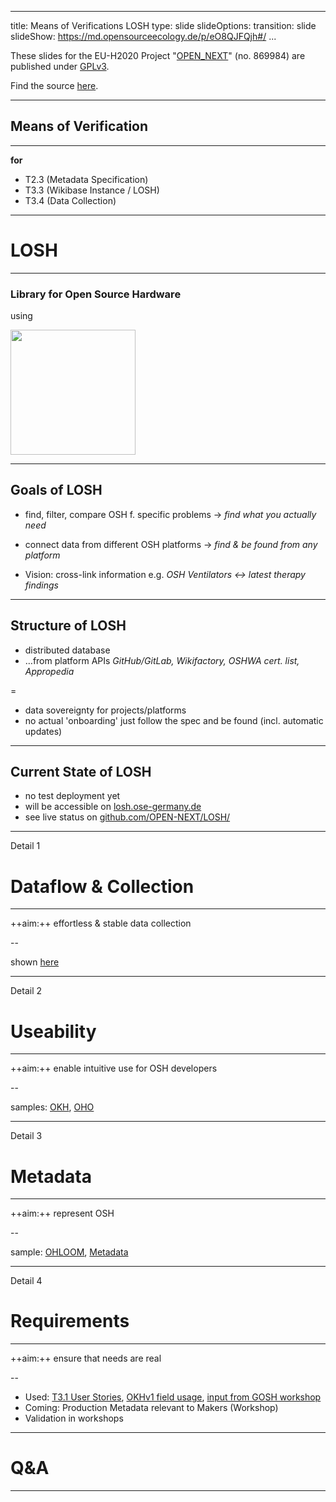 <!--
SPDX-FileCopyrightText: 2021 - 2023 Robin Vobruba <hoijui.quaero@gmail.com>
SPDX-FileCopyrightText: 2021 Martin Häuer <martin.haeuer@ose-germany.de>

SPDX-License-Identifier: GPL-3.0-or-later
-->

---
title: Means of Verifications LOSH
type: slide
slideOptions:
  transition: slide
slideShow: https://md.opensourceecology.de/p/eO8QJFQjh#/
...

These slides for the EU-H2020 Project "[OPEN_NEXT](https://opennext.eu/)" (no. 869984)
are published under [GPLv3](https://www.gnu.org/licenses/gpl-3.0.en.html).

Find the source [here](https://github.com/OPEN-NEXT/LOSH/blob/master/illustrations/S-Means-of-Verification.md).

---

## Means of Verification
---

**for**

- T2.3 (Metadata Specification)
- T3.3 (Wikibase Instance / LOSH)
- T3.4 (Data Collection)

---

# LOSH
---

### Library for Open Source Hardware

using

<img src="https://upload.wikimedia.org/wikipedia/commons/7/73/Wikibase_logo.svg" style="border: none;background: none;box-shadow:none" height="200">

---

## Goals of LOSH

- <span>find, filter, compare OSH f. specific problems<!-- .element: class="fragment" data-fragment-index="1" --></span>
  <span>→<!-- .element: class="fragment" data-fragment-index="1" --></span> <span>_find what you actually need_<!-- .element: class="fragment" data-fragment-index="1" --></span>
- <span>connect data from different OSH platforms<!-- .element: class="fragment" data-fragment-index="2" --></span>
  <span>→<!-- .element: class="fragment" data-fragment-index="2" --></span> <span>_find & be found from any platform_<!-- .element: class="fragment" data-fragment-index="2" --></span>

- <span>Vision: cross-link information<!-- .element: class="fragment" data-fragment-index="3" --></span>
  <span>e.g.<!-- .element: class="fragment" data-fragment-index="3" --></span> <span>_OSH Ventilators ↔ latest therapy findings_<!-- .element: class="fragment" data-fragment-index="3" --></span>

---

## Structure of LOSH

- <span>distributed database<!-- .element: class="fragment" data-fragment-index="1" --></span>
- <span>…from platform APIs<!-- .element: class="fragment" data-fragment-index="2" --></span>
  <span>_GitHub/GitLab, Wikifactory, OSHWA cert. list, Appropedia_<!-- .element: class="fragment" data-fragment-index="2" --></span>

=

- <span>data sovereignty for projects/platforms<!-- .element: class="fragment" data-fragment-index="3" --></span>
- <span>no actual 'onboarding'<!-- .element: class="fragment" data-fragment-index="4" --></span>
  <span>just follow the spec and be found<!-- .element: class="fragment" data-fragment-index="4" --></span>
  <span>(incl. automatic updates)<!-- .element: class="fragment" data-fragment-index="4" --></span>

---

## Current State of LOSH

- no test deployment yet
- will be accessible on [losh.ose-germany.de](losh.ose-germany.de)
- see live status on
    [github.com/OPEN-NEXT/LOSH/](https://github.com/OPEN-NEXT/LOSH/)

---

Detail 1

# Dataflow & Collection
---

++aim:++ effortless & stable data collection

--

shown [here](https://github.com/OPEN-NEXT/LOSH/#technical-details)

---

Detail 2

# Useability
---

++aim:++ enable intuitive use for OSH developers

--

samples: [OKH](https://search.openknowhow.org/), [OHO](https://oho.wiki/)

---

Detail 3

# Metadata
---

++aim:++ represent OSH

--

sample: [OHLOOM](https://gitlab.com/OSEGermany/ohloom), [Metadata](https://github.com/OPEN-NEXT/LOSH/blob/master/sample_data/okh-OHLOOM.toml)

---

Detail 4

# Requirements
---

++aim:++ ensure that needs are real

--

- Used: [T3.1 User Stories](https://github.com/OPEN-NEXT/LOSH/blob/master/requirements_sources/user-stories-t3-1.csv), [OKHv1 field usage](https://github.com/OPEN-NEXT/LOSH/blob/master/requirements_sources/okhv1_data-field-usage.csv), [input from GOSH workshop](https://github.com/OPEN-NEXT/LOSH/blob/master/requirements_sources/Wikibase_Qs.md)
- Coming: Production Metadata relevant to Makers (Workshop)
- Validation in workshops

---

# Q&A
---
